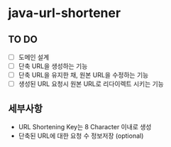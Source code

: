 # java-url-shortener

## TO DO

- [ ] 도메인 설계
- [ ] 단축 URL을 생성하는 기능
- [ ] 단축 URL을 유지한 채, 원본 URL을 수정하는 기능
- [ ] 생성된 URL 요청시 원본 URL로 리다이렉트 시키는 기능

## 세부사항

- URL Shortening Key는 8 Character 이내로 생성
- 단축된 URL에 대한 요청 수 정보저장 (optional)